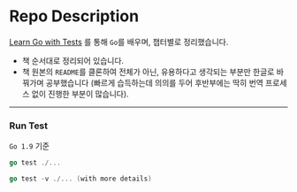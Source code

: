# Repo Description

[Learn Go with Tests](https://quii.gitbook.io/learn-go-with-tests/) 를 통해 `Go`를 배우며, 챕터별로 정리했습니다.

* 책 순서대로 정리되어 있습니다.
* 책 원본의 `README`를 클론하여 전체가 아닌, 유용하다고 생각되는 부분만 한글로 바꿔가며 공부했습니다 (빠르게 습득하는데 의의를 두어 후반부에는 딱히 번역 프로세스 없이 진행한 부분이 많습니다).

-----
### Run Test
`Go 1.9` 기준 
```go
go test ./...

go test -v ./... (with more details)
```

